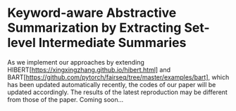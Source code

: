# Keyword-aware Abstractive Summarization by Extracting Set-level Intermediate Summaries
As we implement our approaches by extending HIBERT[https://xingxingzhang.github.io/hibert.html] and BART[https://github.com/pytorch/fairseq/tree/master/examples/bart], which has been updated automatically recently,
the codes of our paper will be updated accordingly.
The results of the latest reproduction may be different from those of the paper.
Coming soon...
